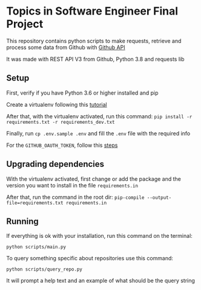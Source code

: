 # Topics in Software Engineer Final Project

This repository contains python scripts to make requests, retrieve and process some data from Github with [Github API](https://docs.github.com/en/rest)

It was made with REST API V3 from Github, Python 3.8 and requests lib

## Setup

First, verify if you have Python 3.6 or higher installed and pip

Create a virtualenv following this [tutorial](https://tutorial.djangogirls.org/en/django_installation/#virtual-environment)

After that, with the virtualenv activated, run this command: `pip install -r requirements.txt -r requirements_dev.txt`

Finally, run `cp .env.sample .env` and fill the `.env` file with the required info

For the `GITHUB_OAUTH_TOKEN`, follow this [steps](https://docs.github.com/en/github/authenticating-to-github/creating-a-personal-access-token)

## Upgrading dependencies

With the virtualenv activated, first change or add the package and the version you want to install in the file `requirements.in`

After that, run the command in the root dir: `pip-compile --output-file=requirements.txt requirements.in`

## Running

If everything is ok with your installation, run this command on the terminal:

```shell
python scripts/main.py
```

To query something specific about repositories use this command:

```shell
python scripts/query_repo.py
```

It will prompt a help text and an example of what should be the query string
